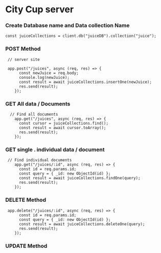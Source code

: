 # City Cup server

### Create Database name and Data collection Name

```
const juiceCollections = client.db("juiceDB").collection("juice");
```

### POST Method

```
 // server site

 app.post("/juices", async (req, res) => {
      const newJuice = req.body;
      console.log(newJuice);
      const result = await juiceCollections.insertOne(newJuice);
      res.send(result);
    });
```

### GET All data / Documents

```
  // Find all documents
    app.get("/juices", async (req, res) => {
      const cursor = juiceCollections.find();
      const result = await cursor.toArray();
      res.send(result);
    });
```

### GET single . individual data / document

```
 // Find individual documents
    app.get("/juices/:id", async (req, res) => {
      const id = req.params.id;
      const query = { _id: new ObjectId(id) };
      const result = await juiceCollections.findOne(query);
      res.send(result);
    });
```

### DELETE Method

```
 app.delete("/juices/:id", async (req, res) => {
      const id = req.params.id;
      const query = { _id: new ObjectId(id) };
      const result = await juiceCollections.deleteOne(query);
      res.send(result);
    });
```
### UPDATE Method
